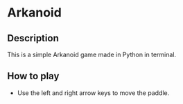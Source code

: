 # Arkanoid

## Description

This is a simple Arkanoid game made in Python in terminal.

## How to play

- Use the left and right arrow keys to move the paddle.
